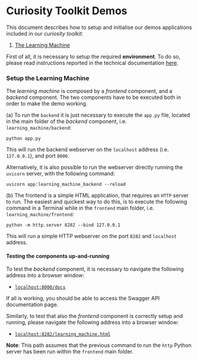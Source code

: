 # Curiosity Toolkit Demos

This document describes how to setup and initialise our demos applications included
in our _curiosity toolkit_:

1. [The Learning Machine](#setup-the-learning-machine)

First of all, it is necessary to setup the required **environment**. To do so, 
please read instructions reported in the technical documentation 
[here](./docs/setup_env.md).


### Setup the Learning Machine

The _learning machine_ is composed by a _frontend_ component, and a _backend_ component.
The two components have to be executed both in order to make the demo working. 

(a) To run the `backend` it is just necessary to execute the `app.py` file, 
located in the main folder of the _backend_ component, i.e. `learning_machine/backend`:

```shell script
python app.py
```

This will run the backend webserver on the `localhost` address (i.e. `127.0.0.1`), 
and port `8000`.

Alternatively, it is also possible to run the webserver directly running the 
`uvicorn` server, with the following command: 

```shell script
uvicorn app:learning_machine_backend --reload
```

(b) The frontend is a simple HTML application, that requires an `HTTP` server to run. 
The easiest and quickest way to do this, is to execute the following command in 
a Terminal while in the `frontend` main folder, i.e. `learning_machine/frontend`:
```shell script
python -m http.server 8282 --bind 127.0.0.1
```

This will run a simple HTTP webserver on the port `8282` and `localhost` address.


#### Testing the components up-and-running

To test the _backend_ component, it is necessary to navigate the following address
into a browser window: 

- [`localhost:8000/docs`](http://localhost:8000/docs)

If all is working, you should be able to access the Swagger API documentation page.

Similarly, to test that also the _frontend_ component is correctly setup and running,
please navigate the following address into a browser window: 

- [`localhost:8282/learning_machine.html`](http://localhost:8282/learning_machine.html)

 **Note**: This path assumes that the previous command to run the `http` Python server
 has been run within the `frontend` main folder.
